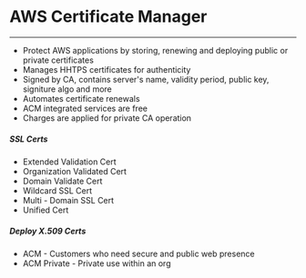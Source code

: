 # AWS Certificate Manager
---
- Protect AWS applications by storing, renewing and deploying public or private certificates
- Manages HHTPS certificates for authenticity
- Signed by CA, contains server's name, validity period, public key, signiture algo and more
- Automates certificate renewals
- ACM integrated services are free
- Charges are applied for private CA operation

##### SSL Certs
- Extended Validation Cert
- Organization Validated Cert
- Domain Validate Cert
- Wildcard SSL Cert
- Multi - Domain SSL Cert
- Unified Cert

##### Deploy X.509 Certs
- ACM - Customers who need secure and public web presence
- ACM Private - Private use within an org